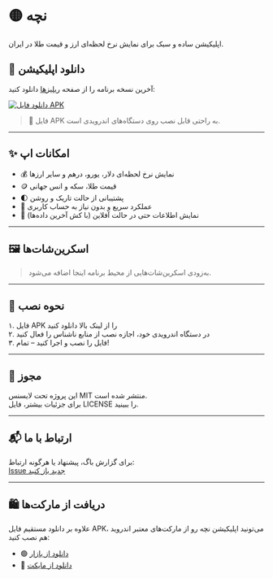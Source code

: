 # 🟡 نچه

اپلیکیشن ساده و سبک برای نمایش نرخ لحظه‌ای ارز و قیمت طلا در ایران.

## 📲 دانلود اپلیکیشن

آخرین نسخه برنامه را از صفحه [ریلیزها](https://github.com/YOUR_USERNAME/nche/releases) دانلود کنید:

[![دانلود فایل APK](https://img.shields.io/badge/📥_دانلود_APK-سبز?style=for-the-badge&logo=android)](https://github.com/ATA147/nche/releases/latest)

> 🔸 فایل APK به راحتی قابل نصب روی دستگاه‌های اندرویدی است.

---

## ✨ امکانات اپ

- 💰 نمایش نرخ لحظه‌ای دلار، یورو، درهم و سایر ارزها
- 🪙 قیمت طلا، سکه و انس جهانی
- 🌓 پشتیبانی از حالت تاریک و روشن
- 🚀 عملکرد سریع و بدون نیاز به حساب کاربری
- 📡 نمایش اطلاعات حتی در حالت آفلاین (با کش آخرین داده‌ها)

---

## 🖼️ اسکرین‌شات‌ها

> به‌زودی اسکرین‌شات‌هایی از محیط برنامه اینجا اضافه می‌شود.

---

## 🧩 نحوه نصب

۱. فایل APK را از لینک بالا دانلود کنید  
۲. در دستگاه اندرویدی خود، اجازه نصب از منابع ناشناس را فعال کنید  
۳. فایل را نصب و اجرا کنید – تمام!

---

## 🪪 مجوز

این پروژه تحت لایسنس MIT منتشر شده است.  
برای جزئیات بیشتر، فایل LICENSE را ببینید.

---

## 📬 ارتباط با ما

برای گزارش باگ، پیشنهاد یا هرگونه ارتباط:  
[Issue جدید باز کنید](https://github.com/ATA147/nche/issues)

---

## 🛍️ دریافت از مارکت‌ها

علاوه بر دانلود مستقیم فایل APK، می‌تونید اپلیکیشن نچه رو از مارکت‌های معتبر اندروید هم نصب کنید:

- 🟢 [دانلود از بازار](https://cafebazaar.ir/app/ir.necha.app)
- 🔵 [دانلود از مایکت](https://myket.ir/app/ir.necha.app)

